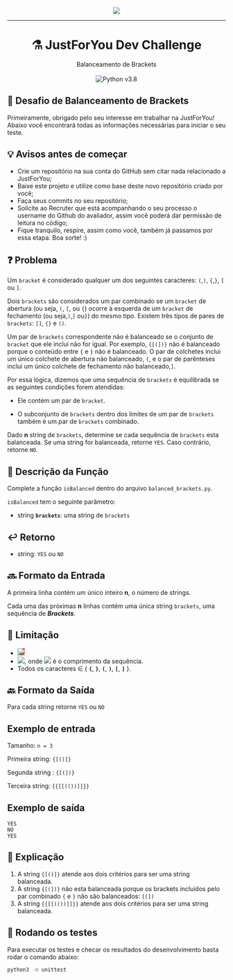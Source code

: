 <div align="center">
  <img src="https://revobeautytech.com.br/assinaturas/logo-jfy.png">
</div>

---

<div align="center">
  <h1>⚗️ JustForYou Dev Challenge</h1>
</div>

<div align="center">
    Balanceamento de Brackets
</div>

<br>

<div align="center">
  <img src="https://img.shields.io/badge/Python-v3.8-informational?style=flat&logo=python&logoColor=white&color=success" alt="Python v3.8" />
</div>

## 🔰 Desafio de Balanceamento de Brackets

Primeiramente, obrigado pelo seu interesse em trabalhar na JustForYou! Abaixo você encontrará todas as informações necessárias para iniciar o seu teste.

## 💡 Avisos antes de começar

* Crie um repositório na sua conta do GitHub sem citar nada relacionado a JustForYou;
* Baixe este projeto e utilize como base deste novo repositório criado por você;
* Faça seus commits no seu repositório;
* Solicite ao Recruter que está acompanhando o seu processo o username do Github do avaliador, assim você poderá dar permissão de leitura no código;
* Fique tranquilo, respire, assim como você, também já passamos por essa etapa. Boa sorte! :)

## ❓ Problema

Um `bracket` é considerado qualquer um dos seguintes caracteres: `(`,`)`, `{`,`}`, `[` ou `]`.

Dois `brackets` são considerados um par combinado se um `bracket` de abertura (ou seja, `(`, `[`, ou `{`) ocorre à esquerda de um `bracket` de fechamento (ou seja,`)`,`]` ou`}`) do mesmo tipo. Existem três tipos de pares de `brackets`: `[]`, `{}` e `()`.

Um par de `brackets` correspondente não é balanceado se o conjunto de `bracket` que ele inclui não for igual. Por exemplo, `{[(])}` não é balanceado porque o conteúdo entre `{` e `}` não é balanceado. O par de colchetes inclui um único colchete de abertura não balanceado, `(`, e o par de parênteses inclui um único colchete de fechamento não balanceado,`]`.

Por essa lógica, dizemos que uma sequência de `brackets` é equilibrada se as seguintes condições forem atendidas:

* Ele contém um par de `bracket`.

* O subconjunto de `brackets` dentro dos limites de um par de `brackets` também é um par de `brackets` combinado.

Dado **n** string de `brackets`, determine se cada sequência de `brackets` esta balanceada. Se uma string for balanceada, retorne `YES`. Caso contrário, retorne `NO`.


## 📝 Descrição da Função

Complete a função `isBalanced` dentro do arquivo `balanced_brackets.py`.

`isBalanced` tem o seguinte parâmetro:

* string **`brackets`**: uma string de `brackets`

## ↩️ Retorno

* string: `YES` ou `NO`

## 🔜 Formato da Entrada

A primeira linha contém um único inteiro **n**, o número de strings.

Cada uma das próximas **n** linhas contém uma única string `brackets`, uma sequência de ***Brackets***.

## 🔗 Limitação

* <img src="https://render.githubusercontent.com/render/math?math=1 \le n \le 10^3" style="background: red;">
* <img src="https://render.githubusercontent.com/render/math?math=1 \le |brackets| \le 10^3">, onde <img src="https://render.githubusercontent.com/render/math?math=|brackets|"> é o comprimento da sequência.
* Todos os caracteres ∈ { **`{`**, **`}`**, **`(`**, **`)`**, **`[`**, **`]`** }.

## 🔙 Formato da Saída

Para cada string retorne `YES` ou `NO`

## Exemplo de entrada

Tamanho: `n = 3`

Primeira string: `{[()]}`

Segunda string : `{[(])}`

Terceira string: `{{[[(())]]}}`

## Exemplo de saída

```
YES
NO
YES
```

## 💬 Explicação

1. A string `{[()]}` atende aos dois critérios para ser uma string balanceada.
1. A string `{[(])}` não esta balanceada porque os brackets incluídos pelo par combinado `{` e `}` não são balanceados: `[(])`
1. A string `{{[[(())]]}}` atende aos dois critérios para ser uma string balanceada.

## 🧪 Rodando os testes

Para executar os testes e checar os resultados do desenvolvimento basta rodar o comando abaixo:

```bash
python3 -m unittest
```
